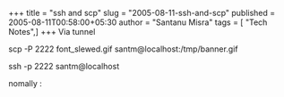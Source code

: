 +++
title = "ssh and scp"
slug = "2005-08-11-ssh-and-scp"
published = 2005-08-11T00:58:00+05:30
author = "Santanu Misra"
tags = [ "Tech Notes",]
+++
Via tunnel  

  

scp -P 2222 font\_slewed.gif santm@localhost:/tmp/banner.gif  

ssh -p 2222 santm@localhost  

  

nomally :
